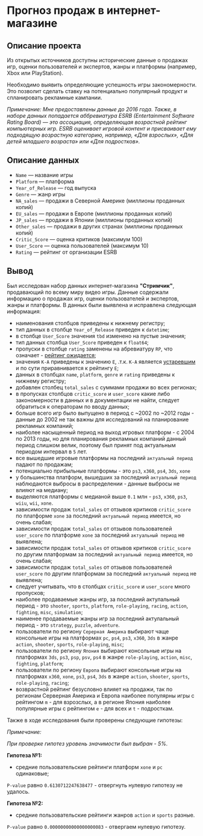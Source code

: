# Прогноз продаж в интернет-магазине


## Описание проекта
Из открытых источников доступны исторические данные о продажах игр, оценки пользователей и экспертов, жанры и платформы (например, Xbox или PlayStation).

Необходимо выявить определяющие успешность игры закономерности. Это позволит сделать ставку на потенциально популярный продукт и спланировать рекламные кампании.

*Примечание:*
*Мне предоставлены данные до 2016 года. Также, в наборе данных попадается аббревиатура ESRB (Entertainment Software Rating Board) — это ассоциация, определяющая возрастной рейтинг компьютерных игр. ESRB оценивает игровой контент и присваивает ему подходящую возрастную категорию, например, «Для взрослых», «Для детей младшего возраста» или «Для подростков».*


## Описание данных

- `Name` — название игры
- `Platform` — платформа
- `Year_of_Release` — год выпуска
- `Genre` — жанр игры
- `NA_sales` — продажи в Северной Америке (миллионы проданных копий)
- `EU_sales` — продажи в Европе (миллионы проданных копий)
- `JP_sales` — продажи в Японии (миллионы проданных копий)
- `Other_sales` — продажи в других странах (миллионы проданных копий)
- `Critic_Score` — оценка критиков (максимум 100)
- `User_Score` — оценка пользователей (максимум 10)
- `Rating` — рейтинг от организации ESRB 

## Вывод
Был исследован набор данных интернет-магазина **"Стримчик"**, продавающий по всему миру видео игры. Данные содержали информацию о продажах игр, оценки пользователей и экспертов, жанры и платформы. В данных были выявлена и исправлена следующая информация:
- наименования столбцов приведены к нижнему регистру;
- тип данных в столбце `Year_of_Release` приведен к `datetime`;
- в столбце `User_Score` значения `tbd` изменено на пустые значения;
- тип данных столбца `User_Score` приведен к `float64`;
- пропуски в столбце `rating` заменены на абревиатуру `RP`, что означает - [рейтинг ожидается](https://ru.wikipedia.org/wiki/Entertainment_Software_Rating_Board#:~:text=%C2%ABRP%C2%BB%20(%C2%ABRating%20Pending%C2%BB)%20%E2%80%94%20%C2%AB%D0%A0%D0%B5%D0%B9%D1%82%D0%B8%D0%BD%D0%B3%20%D0%BE%D0%B6%D0%B8%D0%B4%D0%B0%D0%B5%D1%82%D1%81%D1%8F%C2%BB);
- значения `K-A` приведены к значению `E`, .т.к. `K-A` является [устаревшим](https://dic.academic.ru/dic.nsf/ruwiki/140779#:~:text=%C2%ABK%2DA%C2%BB%20(%C2%ABKids%20to%20Adults%C2%BB)%E2%80%94%20%C2%AB%D0%94%D0%BB%D1%8F%20%D0%B4%D0%B5%D1%82%D0%B5%D0%B9%20%D0%B8%20%D0%B2%D0%B7%D1%80%D0%BE%D1%81%D0%BB%D1%8B%D1%85%C2%BB) и по сути приравнивается к рейтингу `E`;
- данных в столбцах `name`, `platform`, `genre` и `rating` приведены к нижнему регистру;
- добавлен столбец `total_sales` с суммами продажи во всех регионах;
- в пропусках столбцов `critic_score` и `user_score` какие либо закономерности в данных и в документации не найти, следует обратиться к операторам по вводу данных;
- больше всего игр было выпущено в период с ~2002 по ~2012 годы - данные до 2002 не так важны для исследований на планирование рекламных компаний; 
- наиболее насыщенный период на выход игровых платформ - с 2004 по 2013 годы, но для планирования рекламных компаний данный период слишком велик, поэтому был принят под актуальным периодом интервал в `5` лет.
- все вышедшие игровые платформы на последний `актуальный период` падают по продажам;
- потенциально прибыльные платформы - это `ps3`, `x360`, `ps4`, `3ds`, `xone`
- у большинства платформ, вышедших за последний `актуальный период` наблюдаются выбросы в распределении - данные выбросы не влияют на медиану;
- выделяются платформы с медианой выше `0.1` млн - `ps3`, `x360`,  `ps3`, `wiiu`, `wii`, `xone`.
- зависимости продаж `total_sales` от отзывов критиков `critic_score` по платформе `xone` за последний `актуальный период` имеется, но очень слабая;
- зависимости продаж `total_sales` от отзывов пользователей `user_score` по платформе `xone` за последний `актуальный период` не выявлена;
- зависимости продаж `total_sales` от отзывов критиков `critic_score` по другим платформам за последний `актуальный период` имеется, но очень слабая;
- зависимости продаж `total_sales` от отзывов пользователей `user_score` по другим платформам за последний `актуальный период` не выявлена;
- следует учитывать, что в столбцах `critic_score` и `user_score` много пропусков;
- наиболее продаваемые жанры игр, за последний актулальный период - это `shooter`, `sports`, `platform`, `role-playing`, `racing`, `action`, `fighting`, `misc`, `simulation`;
- наименее продаваемые жанры игр за последний актулальный период - это `strategy`, `puzzle`, `adventure`.
- пользователи по региону `Серерная Америка` выбирают чаще консольные игры на платформах `pc`, `ps4`, `ps3`, `x360`, `3ds` в жанре `action`, `shooter`, `sports`, `role-playing`, `misc`;
- пользователи по региону `Япония` выбирают консольные игры на платформах `3ds`, `ps3`, `psp`, `psv`, `ps4` в жанре `role-playing`, `action`, `misc`, `fighting`, `platform`;
- пользователи по региону `Европа` выбирают консольные игры на платформах `x360`, `xone`, `ps3`, `ps4`, `3ds` в жанре `action`, `shooter`, `sports`, `role-playing`, `racing`;
- возврастной рейтинг безусловно влияет на продажи, так по регионам Серверная Америка и Европа наиболее популярны игры с рейтингом `m` - для взрозслых, а в регионе Япония наиболее популярные игры с рейтингом `e` - для всех и `t` - подросткам.


Также в ходе исследования были проверены следующие гипотезы:

*Примечание:*

*При проверке гипотез уровень значимости был выбран - 5%.*

**Гипотеза №1:**

- средние пользовательские рейтинги платформ `xone` и `pc` одинаковые;

`P-value` равно `0.6130712247638477` -  отвергнуть нулевую гипотезу не удалось. 


**Гипотеза №2:**
- средние пользовательские рейтинги жанров `action` и `sports` разные.

`P-value` равно `0.00000000000000000083` - отвергаем нулевую гипотезу.

